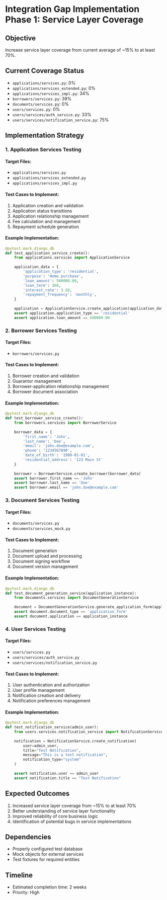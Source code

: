 # Integration Gap Implementation Phase 1: Service Layer Coverage

## Objective
Increase service layer coverage from current average of ~15% to at least 70%.

## Current Coverage Status
- `applications/services.py`: 0%
- `applications/services_extended.py`: 0%
- `applications/services_impl.py`: 34%
- `borrowers/services.py`: 39%
- `documents/services.py`: 0%
- `users/services.py`: 0%
- `users/services/auth_service.py`: 33%
- `users/services/notification_service.py`: 75%

## Implementation Strategy

### 1. Application Services Testing

#### Target Files:
- `applications/services.py`
- `applications/services_extended.py`
- `applications/services_impl.py`

#### Test Cases to Implement:
1. Application creation and validation
2. Application status transitions
3. Application relationship management
4. Fee calculation and management
5. Repayment schedule generation

#### Example Implementation:
```python
@pytest.mark.django_db
def test_application_service_create():
    from applications.services import ApplicationService
    
    application_data = {
        'application_type': 'residential',
        'purpose': 'Home purchase',
        'loan_amount': 500000.00,
        'loan_term': 360,
        'interest_rate': 3.50,
        'repayment_frequency': 'monthly',
    }
    
    application = ApplicationService.create_application(application_data)
    assert application.application_type == 'residential'
    assert application.loan_amount == 500000.00
```

### 2. Borrower Services Testing

#### Target Files:
- `borrowers/services.py`

#### Test Cases to Implement:
1. Borrower creation and validation
2. Guarantor management
3. Borrower-application relationship management
4. Borrower document association

#### Example Implementation:
```python
@pytest.mark.django_db
def test_borrower_service_create():
    from borrowers.services import BorrowerService
    
    borrower_data = {
        'first_name': 'John',
        'last_name': 'Doe',
        'email': 'john.doe@example.com',
        'phone': '1234567890',
        'date_of_birth': '1980-01-01',
        'residential_address': '123 Main St'
    }
    
    borrower = BorrowerService.create_borrower(borrower_data)
    assert borrower.first_name == 'John'
    assert borrower.last_name == 'Doe'
    assert borrower.email == 'john.doe@example.com'
```

### 3. Document Services Testing

#### Target Files:
- `documents/services.py`
- `documents/services_mock.py`

#### Test Cases to Implement:
1. Document generation
2. Document upload and processing
3. Document signing workflow
4. Document version management

#### Example Implementation:
```python
@pytest.mark.django_db
def test_document_generation_service(application_instance):
    from documents.services import DocumentGenerationService
    
    document = DocumentGenerationService.generate_application_form(application_instance)
    assert document.document_type == 'application_form'
    assert document.application == application_instance
```

### 4. User Services Testing

#### Target Files:
- `users/services.py`
- `users/services/auth_service.py`
- `users/services/notification_service.py`

#### Test Cases to Implement:
1. User authentication and authorization
2. User profile management
3. Notification creation and delivery
4. Notification preferences management

#### Example Implementation:
```python
@pytest.mark.django_db
def test_notification_service(admin_user):
    from users.services.notification_service import NotificationService
    
    notification = NotificationService.create_notification(
        user=admin_user,
        title="Test Notification",
        message="This is a test notification",
        notification_type="system"
    )
    
    assert notification.user == admin_user
    assert notification.title == "Test Notification"
```

## Expected Outcomes
1. Increased service layer coverage from ~15% to at least 70%
2. Better understanding of service layer functionality
3. Improved reliability of core business logic
4. Identification of potential bugs in service implementations

## Dependencies
- Properly configured test database
- Mock objects for external services
- Test fixtures for required entities

## Timeline
- Estimated completion time: 2 weeks
- Priority: High
